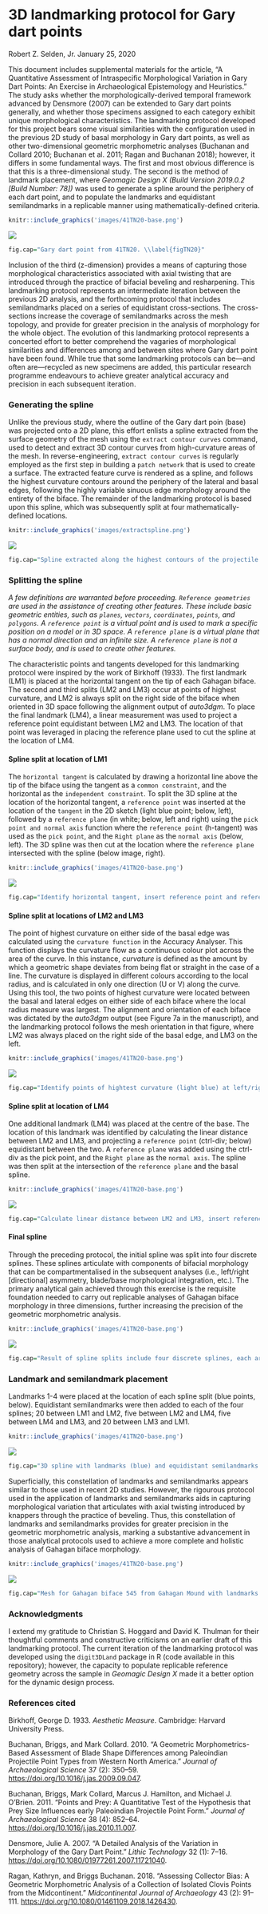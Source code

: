 3D landmarking protocol for Gary dart points
================
Robert Z. Selden, Jr.
January 25, 2020

This document includes supplemental materials for the article, “A
Quantitative Assessment of Intraspecific Morphological Variation in Gary
Dart Points: An Exercise in Archaeological Epistemology and Heuristics.”
The study asks whether the morphologically-derived temporal framework
advanced by Densmore (2007) can be extended to Gary dart points
generally, and whether those specimens assigned to each category exhibit
unique morphological characteristics. The landmarking protocol developed
for this project bears some visual similarities with the configuration
used in the previous 2D study of basal morphology in Gary dart points,
as well as other two-dimensional geometric morphometric analyses
(Buchanan and Collard 2010; Buchanan et al. 2011; Ragan and Buchanan
2018); however, it differs in some fundamental ways. The first and most
obvious difference is that this is a three-dimensional study. The second
is the method of landmark placement, where *Geomagic Design X (Build
Version 2019.0.2 \[Build Number: 78\])* was used to generate a spline
around the periphery of each dart point, and to populate the landmarks
and equidistant semilandmarks in a replicable manner using
mathematically-defined criteria.

``` r
knitr::include_graphics('images/41TN20-base.png')
```

![](images/41TN20-base.png)<!-- -->

``` r
fig.cap="Gary dart point from 41TN20. \\label{figTN20}"
```

Inclusion of the third (z-dimension) provides a means of capturing those
morphological characteristics associated with axial twisting that are
introduced through the practice of bifacial beveling and resharpening.
This landmarking protocol represents an intermediate iteration between
the previous 2D analysis, and the forthcoming protocol that includes
semilandmarks placed on a series of equidistant cross-sections. The
cross-sections increase the coverage of semilandmarks across the mesh
topology, and provide for greater precision in the analysis of
morphology for the whole object. The evolution of this landmarking
protocol represents a concerted effort to better comprehend the vagaries
of morphological similarities and differences among and between sites
where Gary dart point have been found. While true that some landmarking
protocols can be—and often are—recycled as new specimens are added, this
particular research programme endeavours to achieve greater analytical
accuracy and precision in each subsequent iteration.

### Generating the spline

Unlike the previous study, where the outline of the Gary dart poin
(base) was projected onto a 2D plane, this effort enlists a spline
extracted from the surface geometry of the mesh using the `extract
contour curves` command, used to detect and extract 3D contour curves
from high-curvature areas of the mesh. In reverse-engineering, `extract
contour curves` is regularly employed as the first step in building a
`patch network` that is used to create a surface. The extracted feature
curve is rendered as a spline, and follows the highest curvature
contours around the periphery of the lateral and basal edges, following
the highly variable sinuous edge morphology around the entirety of the
biface. The remainder of the landmarking protocol is based upon this
spline, which was subsequently split at four mathematically-defined
locations.

``` r
knitr::include_graphics('images/extractspline.png')
```

![](images/extractspline.png)<!-- -->

``` r
fig.cap="Spline extracted along the highest contours of the projectile. \\label{figspline}"
```

### Splitting the spline

*A few definitions are warranted before proceeding. `Reference
geometries` are used in the assistance of creating other features. These
include basic geometric entities, such as `planes`, `vectors`,
`coordinates`, `points`, and `polygons`. A `reference point` is a
virtual point and is used to mark a specific position on a model or in
3D space. A `reference plane` is a virtual plane that has a normal
direction and an infinite size. A `reference plane` is not a surface
body, and is used to create other features.*

The characteristic points and tangents developed for this landmarking
protocol were inspired by the work of Birkhoff (1933). The first
landmark (LM1) is placed at the horizontal tangent on the tip of each
Gahagan biface. The second and third splits (LM2 and LM3) occur at
points of highest curvature, and LM2 is always split on the right side
of the biface when oriented in 3D space following the alignment output
of *auto3dgm*. To place the final landmark (LM4), a linear measurement
was used to project a reference point equidistant between LM2 and LM3.
The location of that point was leveraged in placing the reference plane
used to cut the spline at the location of LM4.

#### Spline split at location of LM1

The `horizontal tangent` is calculated by drawing a horizontal line
above the tip of the biface using the tangent as a `common constraint`,
and the horizontal as the `independent constraint`. To split the 3D
spline at the location of the horizontal tangent, a `reference point`
was inserted at the location of the `tangent` in the 2D sketch (light
blue point; below, left), followed by a `reference plane` (in white;
below, left and right) using the `pick point and normal axis` function
where the `reference point` (h-tangent) was used as the `pick point`,
and the `Right plane` as the `normal axis` (below, left). The 3D spline
was then cut at the location where the `reference plane` intersected
with the spline (below image, right).

``` r
knitr::include_graphics('images/41TN20-base.png')
```

![](images/41TN20-base.png)<!-- -->

``` r
fig.cap="Identify horizontal tangent, insert reference point and reference plane (left). Use reference plane to cut spline at the location of the horizontal tangent (right). \\label{figlm1}"
```

#### Spline split at locations of LM2 and LM3

The point of highest curvature on either side of the basal edge was
calculated using the `curvature function` in the Accuracy Analyser. This
function displays the curvature flow as a continuous colour plot across
the area of the curve. In this instance, *curvature* is defined as the
amount by which a geometric shape deviates from being flat or straight
in the case of a line. The curvature is displayed in different colours
according to the local radius, and is calculated in only one direction
(U or V) along the curve. Using this tool, the two points of highest
curvature were located between the basal and lateral edges on either
side of each biface where the local radius measure was largest. The
alignment and orientation of each biface was dictated by the *auto3dgm*
output (see Figure 7a in the manuscript), and the landmarking protocol
follows the mesh orientation in that figure, where LM2 was always placed
on the right side of the basal edge, and LM3 on the left.

``` r
knitr::include_graphics('images/41TN20-base.png')
```

![](images/41TN20-base.png)<!-- -->

``` r
fig.cap="Identify points of hightest curvature (light blue) at left/right intersection of lateral and basal edges. \\label{figsplinesplitlr}"
```

#### Spline split at location of LM4

One additional landmark (LM4) was placed at the centre of the base. The
location of this landmark was identified by calculating the linear
distance between LM2 and LM3, and projecting a `reference point`
(ctrl-div; below) equidistant between the two. A `reference plane` was
added using the ctrl-div as the pick point, and the `Right plane` as the
`normal axis`. The spline was then split at the intersection of the
`reference plane` and the basal spline.

``` r
knitr::include_graphics('images/41TN20-base.png')
```

![](images/41TN20-base.png)<!-- -->

``` r
fig.cap="Calculate linear distance between LM2 and LM3, insert reference plane coplanar to Right plane equidistant between LM2 and LM3, and use the reference plane to cut the spline.  \\label{figlm4}"
```

#### Final spline

Through the preceding protocol, the initial spline was split into four
discrete splines. These splines articulate with components of bifacial
morphology that can be compartmentalised in the subsequent analyses
(i.e., left/right \[directional\] asymmetry, blade/base morphological
integration, etc.). The primary analytical gain achieved through this
exercise is the requisite foundation needed to carry out replicable
analyses of Gahagan biface morphology in three dimensions, further
increasing the precision of the geometric morphometric analysis.

``` r
knitr::include_graphics('images/41TN20-base.png')
```

![](images/41TN20-base.png)<!-- -->

``` r
fig.cap="Result of spline splits include four discrete splines, each articulating with a potential region of analytical interest. \\label{figsplinesplit-frbl}"
```

### Landmark and semilandmark placement

Landmarks 1-4 were placed at the location of each spline split (blue
points, below). Equidistant semilandmarks were then added to each of the
four splines; 20 between LM1 and LM2, five between LM2 and LM4, five
between LM4 and LM3, and 20 between LM3 and LM1.

``` r
knitr::include_graphics('images/41TN20-base.png')
```

![](images/41TN20-base.png)<!-- -->

``` r
fig.cap="3D spline with landmarks (blue) and equidistant semilandmarks (white) applied, with top, right, and front planes. Semilandmarks are renumbered in post.  \\label{figlmslm-all}"
```

Superficially, this constellation of landmarks and semilandmarks appears
similar to those used in recent 2D studies. However, the rigourous
protocol used in the application of landmarks and semilandmarks aids in
capturing morphological variation that articulates with axial twisting
introduced by knappers through the practice of beveling. Thus, this
constellation of landmarks and semilandmarks provides for greater
precision in the geometric morphometric analysis, marking a substantive
advancement in those analytical protocols used to achieve a more
complete and holistic analysis of Gahagan biface morphology.

``` r
knitr::include_graphics('images/41TN20-base.png')
```

![](images/41TN20-base.png)<!-- -->

``` r
fig.cap="Mesh for Gahagan biface 545 from Gahagan Mound with landmarks and equidistant semilandmarks applied. \\label{figbevlm}"
```

### Acknowledgments

I extend my gratitude to Christian S. Hoggard and David K. Thulman for
their thoughtful comments and constructive criticisms on an earlier
draft of this landmarking protocol. The current iteration of the
landmarking protocol was developed using the `digit3DLand` package in R
(code available in this repository); however, the capacity to populate
replicable reference geometry across the sample in *Geomagic Design X*
made it a better option for the dynamic design process.

### References cited

<div id="refs" class="references">

<div id="ref-RN11786">

Birkhoff, George D. 1933. *Aesthetic Measure*. Cambridge: Harvard
University Press.

</div>

<div id="ref-RN1754">

Buchanan, Briggs, and Mark Collard. 2010. “A Geometric
Morphometrics-Based Assessment of Blade Shape Differences among
Paleoindian Projectile Point Types from Western North America.” *Journal
of Archaeological Science* 37 (2): 350–59.
<https://doi.org/10.1016/j.jas.2009.09.047>.

</div>

<div id="ref-RN1736">

Buchanan, Briggs, Mark Collard, Marcus J. Hamilton, and Michael J.
O’Brien. 2011. “Points and Prey: A Quantitative Test of the Hypothesis
that Prey Size Influences early Paleoindian Projectile Point Form.”
*Journal of Archaeological Science* 38 (4): 852–64.
<https://doi.org/10.1016/j.jas.2010.11.007>.

</div>

<div id="ref-RN20874">

Densmore, Julie A. 2007. “A Detailed Analysis of the Variation in
Morphology of the Gary Dart Point.” *Lithic Technology* 32 (1): 7–16.
<https://doi.org/10.1080/01977261.2007.11721040>.

</div>

<div id="ref-RN11731">

Ragan, Kathryn, and Briggs Buchanan. 2018. “Assessing Collector Bias: A
Geometric Morphometric Analysis of a Collection of Isolated Clovis
Points from the Midcontinent.” *Midcontinental Journal of Archaeology*
43 (2): 91–111. <https://doi.org/10.1080/01461109.2018.1426430>.

</div>

</div>
